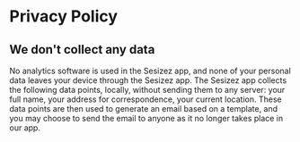 # Privacy Policy

## We don't collect any data
No analytics software is used in the Sesizez app, and none of your personal data leaves your device through the Sesizez app. The Sesizez app collects the following data points, locally, without sending them to any server: your full name, your address for correspondence, your current location. These data points are then used to generate an email based on a template, and you may choose to send the email to anyone as it no longer takes place in our app.
